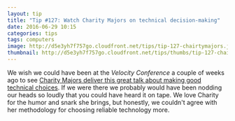 ```yaml
---
layout: tip
title: "Tip #127: Watch Charity Majors on technical decision-making"
date: 2016-06-29 10:15
categories: tips
tags: computers
image: http://d5e3yh7f757go.cloudfront.net/tips/tip-127-chairtymajors.jpg
thumbnail: http://d5e3yh7f757go.cloudfront.net/tips/thumbs/tip-127-chairtymajors.jpg
---
```

We wish we could have been at the _Velocity Conference_ a couple of weeks ago to see [Charity Majors deliver this great talk about making good technical choices](https://www.oreilly.com/ideas/a-young-ladys-illustrated-primer-to-technical-decision-making). If we were there we probably would have been nodding our heads so loudly that you could have heard it on tape. We love Charity for the humor and snark she brings, but honestly, we couldn't agree with her methodology for choosing reliable technology more.



